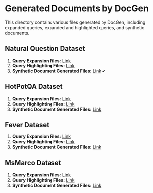 # Generated Documents by DocGen

This directory contains various files generated by DocGen, including expanded queries, expanded and highlighted queries, and synthetic documents.

## Natural Question Dataset
1. **Query Expansion Files:** [Link]()
2. **Query Highlighting Files:**  [Link]()
3. **Synthetic Document Generated Files:**  [Link](https://transfer.sh/IsFVotng62/bloom_560M_qdocgen_afterqExH.zip) ✔

## HotPotQA Dataset
1. **Query Expansion Files:**  [Link]()
2. **Query Highlighting Files:**  [Link]() 
3. **Synthetic Document Generated Files:**  [Link]()

## Fever Dataset
1. **Query Expansion Files:**  [Link]()
2. **Query Highlighting Files:**  [Link]() 
3. **Synthetic Document Generated Files:**  [Link]()

## MsMarco Dataset
1. **Query Expansion Files:**  [Link]()
2. **Query Highlighting Files:**  [Link]() 
3. **Synthetic Document Generated Files:**  [Link]()
